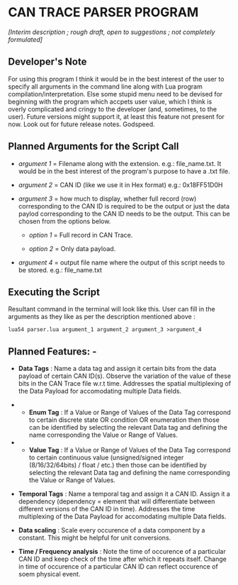 # CAN TRACE PARSER PROGRAM

_[Interim description ; rough draft, open to suggestions ; not completely formulated]_

## Developer's Note

For using this program I think it would be in the best interest of the user to specify all arguments in the command line along with Lua program compilation/interpretation. Else some stupid menu need to be devised for beginning with the program which accpets user value, which I think is overly complicated and cringy to the developer (and, sometimes, to the user). Future versions might support it, at least this feature not present for now. Look out for future release notes. Godspeed.

## Planned Arguments for the Script Call

+ _argument 1_ = Filename along with the extension. e.g.: file_name.txt. It would be in the best interest of the program's purpose to have a .txt file.

+ _argument 2_ = CAN ID (like we use it in Hex format) e.g.: 0x18FF51D0H

+ _argument 3_ = how much to display, whether full record (row) corresponding to the CAN ID is required to be the output or just the data paylod corresponding to the CAN ID needs to be the output. This can be chosen from the options below.

    - _option 1_ = Full record in CAN Trace.

    - _option 2_ = Only data payload.

+ _argument 4_ = output file name where the output of this script needs to be stored. e.g.: file_name.txt
    
## Executing the Script

Resultant command in the terminal will look like this. User can fill in the arguments as they like as per the description mentioned above :
```
lua54 parser.lua argument_1 argument_2 argument_3 >argument_4
```

## Planned Features: -

+ **Data Tags** : Name a data tag and assign it certain bits from the data payload of certain CAN ID(s). Observe the variation of the value of these bits in the CAN Trace file w.r.t time. Addresses the spatial multiplexing of the Data Payload for accomodating multiple Data fields.

+ + **Enum Tag** : If a Value or Range of Values of the Data Tag correspond to certain discrete state OR condition OR enumeration then those can be identified by selecting the relevant Data tag and defining the name corresponding the Value or Range of Values.

+ + **Value Tag** : If a Value or Range of Values of the Data Tag correspond to certain continuous value (unsigned/signed integer (8/16/32/64bits) / float / etc.) then those can be identified by selecting the relevant Data tag and defining the name corresponding the Value or Range of Values.

+ **Temporal Tags** : Name a temporal tag and assign it a CAN ID. Assign it a dependency (dependency = element that will differentiate between different versions of the CAN ID in time). Addresses the time multiplexing of the Data Payload for accomodating multiple Data fields.

+ **Data scaling** : Scale every occurence of a data component by a constant. This might be helpful for unit conversions.

+ **Time / Frequency analysis** : Note the time of occurence of a particular CAN ID and keep check of the time after which it repeats itself. Change in time of occurence of a particular CAN ID can reflect occurence of soem physical event.

